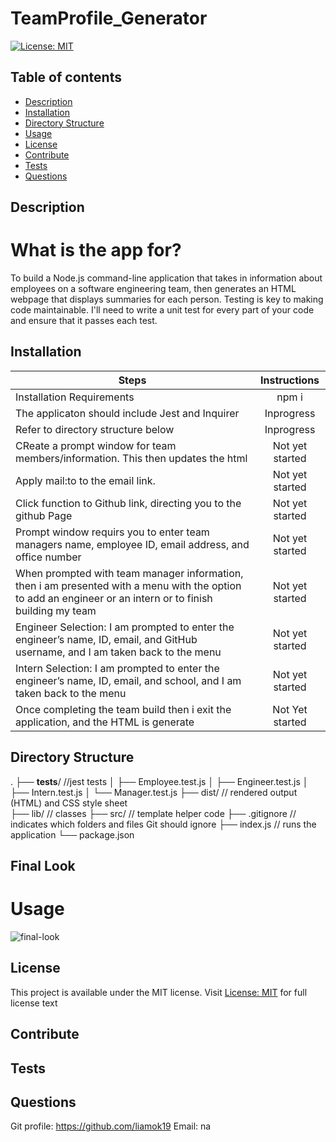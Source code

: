 
# TeamProfile_Generator
[![License: MIT](https://img.shields.io/apm/l/vim-mode?color=orange&style=for-the-badge.svg)](https://opensource.org/licenses/MIT)

## Table of contents
- [Description](#description)
- [Installation](#installation)
- [Directory Structure](#structure)
- [Usage](#usage)
- [License](#license)
- [Contribute](#contribute)
- [Tests](#tests)
- [Questions](#questions)

## Description
# What is the app for?
To build a Node.js command-line application that takes in information about employees on a software engineering team, then generates an HTML webpage that displays summaries for each person. Testing is key to making code maintainable. I'll need to write a unit test for every part of your code and ensure that it passes each test.

## Installation 
| Steps | Instructions | 
| ------------- |:-------------:| 
| Installation Requirements | npm i  |
| The applicaton should include Jest and Inquirer | Inprogress   |
| Refer to directory structure below | Inprogress  |
| CReate a prompt window for team members/information. This then updates the html | Not yet started |
| Apply mail:to to the email link. | Not yet started |
| Click function to Github link, directing you to the github Page | Not yet started |
| Prompt window requirs you to enter team managers name, employee ID, email address, and office number | Not yet started |
| When prompted with team manager information, then i am presented with a menu with the option to add an engineer or an intern or to finish building my team | Not yet started |
| Engineer Selection:  I am prompted to enter the engineer’s name, ID, email, and GitHub username, and I am taken back to the menu | Not yet started |
| Intern Selection:  I am prompted to enter the engineer’s name, ID, email, and school, and I am taken back to the menu | Not yet started |
| Once completing the team build then i exit the application, and the HTML is generate | Not Yet started | 

## Directory Structure
.
├── __tests__/             //jest tests
│   ├── Employee.test.js
│   ├── Engineer.test.js
│   ├── Intern.test.js
│   └── Manager.test.js
├── dist/                  // rendered output (HTML) and CSS style sheet      
├── lib/                   // classes
├── src/                   // template helper code 
├── .gitignore             // indicates which folders and files Git should ignore
├── index.js               // runs the application
└── package.json           

## Final Look
# Usage
<img src='assets/images/' alt="final-look" >

## License
This project is available under the MIT license. Visit [License: MIT](https://opensource.org/licenses/MIT) for full license text

## Contribute


## Tests


## Questions


Git profile: https://github.com/liamok19
Email: na
